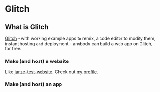 # Glitch

## What is Glitch
[Glitch](https://glitch.com/about/) - with working example apps to remix, a code editor to modify them, instant hosting and deployment - anybody can build a web app on Glitch, for free.

### Make (and host) a website
Like [janze-test-website](https://janze-test-website.glitch.me).  Check out [my profile](https://glitch.com/@janzeteachesit).

### Make (and host) an app
